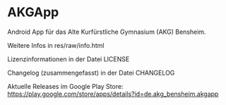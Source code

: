 AKGApp
======

Android App für das Alte Kurfürstliche Gymnasium (AKG) Bensheim.

Weitere Infos in res/raw/info.html

Lizenzinformationen in der Datei LICENSE

Changelog (zusammengefasst) in der Datei CHANGELOG

Aktuelle Releases im Google Play Store:
https://play.google.com/store/apps/details?id=de.akg_bensheim.akgapp
